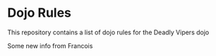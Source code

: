 Dojo Rules
==========

This repository contains a list of dojo rules for the Deadly Vipers dojo

Some new info from Francois

